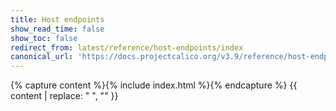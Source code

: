 ```yaml
---
title: Host endpoints
show_read_time: false
show_toc: false
redirect_from: latest/reference/host-endpoints/index
canonical_url: 'https://docs.projectcalico.org/v3.9/reference/host-endpoints/index'
---
```

{% capture content %}{% include index.html %}{% endcapture %}
{{ content | replace: "    ", "" }}